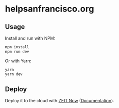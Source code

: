 # helpsanfrancisco.org

## Usage

Install and run with NPM:

```bash
npm install
npm run dev
```

Or with Yarn:

```bash
yarn
yarn dev
```

## Deploy

Deploy it to the cloud with [ZEIT Now](https://zeit.co/import?filter=next.js&utm_source=github&utm_medium=readme&utm_campaign=next-example) ([Documentation](https://nextjs.org/docs/deployment)).
